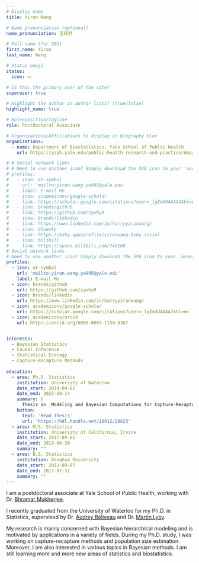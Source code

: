 ```yaml
---
# Display name
title: Yiran Wang

# Name pronunciation (optional)
name_pronunciation: 王祎然

# Full name (for SEO)
first_name: Yiran
last_name: Wang

# Status emoji
status:
  icon: 💤

# Is this the primary user of the site?
superuser: true

# Highlight the author in author lists? (true/false)
highlight_name: true

# Role/position/tagline
role: Postdoctoral Associate

# Organizations/Affiliations to display in Biography blox
organizations:
  - name: Department of Biostatistics, Yale School of Public Health
    url: https://ysph.yale.edu/public-health-research-and-practice/department-research/biostatistics/

# # Social network links
# # Need to use another icon? Simply download the SVG icon to your `assets/media/icons/` folder.
# profiles:
#   - icon: at-symbol
#     url: 'mailto:yiran.wang.yw995@yale.edu'
#     label: E-mail Me
#   - icon: academicons/google-scholar
#     link: https://scholar.google.com/citations?user=_lgZm3UAAAAJ&hl=en
#   - icon: brands/github
#     link: https://github.com/zywhy9
#   - icon: brands/linkedin
#     link: https://www.linkedin.com/in/harryyiranwang/
#   - icon: bluesky
#     link: https://bsky.app/profile/yiranwang.bsky.social
#   - icon: bilibili
#     link: https://space.bilibili.com/749168
# Social network links
# Need to use another icon? Simply download the SVG icon to your `assets/media/icons/` folder.
profiles:
  - icon: at-symbol
    url: 'mailto:yiran.wang.yw995@yale.edu'
    label: E-mail Me
  - icon: brands/github
    url: https://github.com/zywhy9
  - icon: brands/linkedin
    url: https://www.linkedin.com/in/harryyiranwang/
  - icon: academicons/google-scholar
    url: https://scholar.google.com/citations?user=_lgZm3UAAAAJ&hl=en
  - icon: academicons/orcid
    url: https://orcid.org/0000-0003-1158-8367


interests:
  - Bayesian Statistics
  - Causal Inference
  - Statistical Ecology
  - Capture-Recapture Methods
  
education:
  - area: Ph.D. Statistics
    institution: University of Waterloo
    date_start: 2019-09-01
    date_end: 2023-10-14
    summary: |
      Thesis on _Modeling and Bayesian Computations for Capture-Recapture Studies_. Supervised by Dr. [Audrey Béliveau](https://uwaterloo.ca/scholar/a2belive/home) and Dr. [Martin Lysy](https://uwaterloo.ca/statistics-and-actuarial-science/people-profiles/martin-lysy). 
    button:
      text: 'Read Thesis'
      url: 'https://hdl.handle.net/10012/20823'
  - area: M.S. Statistics
    institution: University of California, Irvine
    date_start: 2017-09-01
    date_end: 2019-06-30
    summary: ""
  - area: B.S. Statistics
    institution: Donghua University
    date_start: 2013-09-07
    date_end: 2017-07-31
    summary: ""
---
```


I am a postdoctoral associate at Yale School of Public Health, working with Dr. [Bhramar Mukherjee](https://ysph.yale.edu/profile/bhramar-mukherjee).

I recently graduated from the University of Waterloo for my Ph.D. in Statistics, supervised by Dr. [Audrey Béliveau](https://uwaterloo.ca/scholar/a2belive/home) and Dr. [Martin Lysy](https://uwaterloo.ca/statistics-and-actuarial-science/people-profiles/martin-lysy).  

My research is mainly concerned with Bayesian hierarchical modeling and is motivated by applications in a variety of fields. During my Ph.D. study, I was working on capture-recapture methods and population size estimation. Moreover, I am also interested in various topics in Bayesian methods. I am still learning more and more new areas of statistics and biostatistics.

